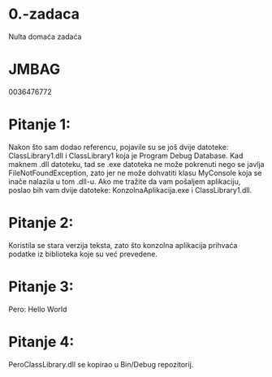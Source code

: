 # 0.-zadaca
Nulta domaća zadaća

# JMBAG
0036476772

# Pitanje 1:
Nakon što sam dodao referencu, pojavile su se još dvije datoteke: ClassLibrary1.dll i ClassLibrary1 koja je Program Debug Database. Kad maknem .dll datoteku, tad se .exe datoteka ne može pokrenuti nego se javlja FileNotFoundException, zato jer ne može dohvatiti klasu MyConsole koja se inače nalazila u tom .dll-u.
Ako me tražite da vam pošaljem aplikaciju, poslao bih vam dvije datoteke: KonzolnaAplikacija.exe i ClassLibrary1.dll.

# Pitanje 2:
Koristila se stara verzija teksta, zato što konzolna aplikacija prihvaća podatke iz biblioteka koje su već prevedene.

# Pitanje 3:
Pero: Hello World

# Pitanje 4:
PeroClassLibrary.dll se kopirao u Bin/Debug repozitorij.
